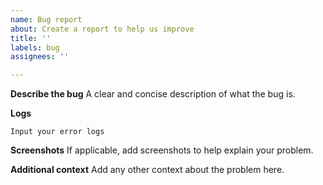 ```yaml
---
name: Bug report
about: Create a report to help us improve
title: ''
labels: bug
assignees: ''

---
```


**Describe the bug**
A clear and concise description of what the bug is.

**Logs**

```
Input your error logs
```

**Screenshots**
If applicable, add screenshots to help explain your problem.

**Additional context**
Add any other context about the problem here.
